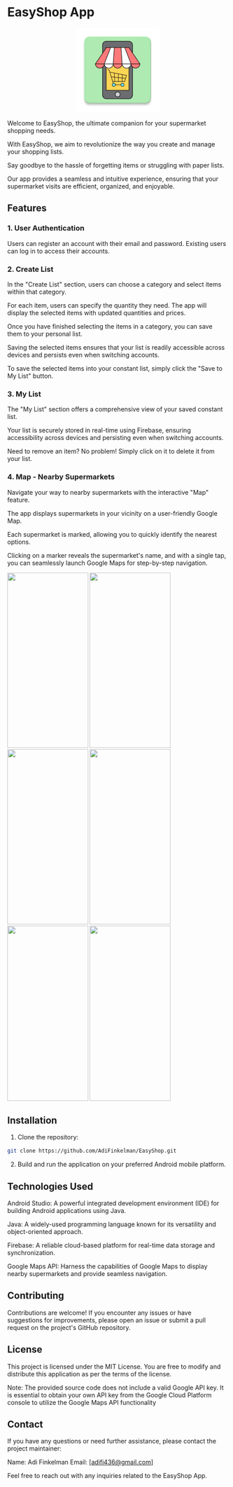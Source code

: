 # EasyShop App

<p align="center">
  <img src="./app/src/main/res/mipmap-xxxhdpi/ic_launcher.png">
</p>
Welcome to EasyShop, the ultimate companion for your supermarket shopping needs.

With EasyShop, we aim to revolutionize the way you create and manage your shopping lists.

Say goodbye to the hassle of forgetting items or struggling with paper lists.

Our app provides a seamless and intuitive experience, ensuring that your supermarket visits are efficient, organized, and enjoyable.

## Features
### 1. User Authentication
Users can register an account with their email and password. Existing users can log in to access their accounts.
### 2. Create List
In the "Create List" section, users can choose a category and select items within that category. 

For each item, users can specify the quantity they need. The app will display the selected items with updated quantities and prices.

Once you have finished selecting the items in a category, you can save them to your personal list.

Saving the selected items ensures that your list is readily accessible across devices and persists even when switching accounts.

To save the selected items into your constant list, simply click the "Save to My List" button. 
### 3. My List
The "My List" section offers a comprehensive view of your saved constant list. 

Your list is securely stored in real-time using Firebase, ensuring accessibility across devices and persisting even when switching accounts. 

Need to remove an item? No problem! Simply click on it to delete it from your list.
### 4. Map - Nearby Supermarkets
Navigate your way to nearby supermarkets with the interactive "Map" feature.

The app displays supermarkets in your vicinity on a user-friendly Google Map. 

Each supermarket is marked, allowing you to quickly identify the nearest options. 

Clicking on a marker reveals the supermarket's name, and with a single tap, you can seamlessly launch Google Maps for step-by-step navigation.


<img src=https://github.com/AdiFinkelman/EasyShop/assets/126038641/cf62c9fa-5517-4964-bdd2-725322afa30c width="184.5" height="400">
<img src= https://github.com/AdiFinkelman/EasyShop/assets/126038641/4d9f68cd-022f-49f2-b039-a3efc47e2dca width="184.5" height="400">
<img src=https://github.com/AdiFinkelman/EasyShop/assets/126038641/ab93d706-4bb9-4672-beff-de4d6ec19db8 width="184.5" height="400">
<img src=https://github.com/AdiFinkelman/EasyShop/assets/126038641/0f7b8631-25bf-46b7-82c7-aba82e325e94 width="184.5" height="400">
<img src= https://github.com/AdiFinkelman/EasyShop/assets/126038641/0fe55617-6e6f-4ea3-bea9-9e0f72d152b2 width="184.5" height="400">
<img src= https://github.com/AdiFinkelman/EasyShop/assets/126038641/411e1419-f13d-4eeb-bfe0-bda133f85c32 width="184.5" height="400">


## Installation
1. Clone the repository:
```bash
git clone https://github.com/AdiFinkelman/EasyShop.git
```

2. Build and run the application on your preferred Android mobile platform.

## Technologies Used
Android Studio: A powerful integrated development environment (IDE) for building Android applications using Java.

Java: A widely-used programming language known for its versatility and object-oriented approach.

Firebase: A reliable cloud-based platform for real-time data storage and synchronization.

Google Maps API: Harness the capabilities of Google Maps to display nearby supermarkets and provide seamless navigation.

## Contributing
Contributions are welcome! If you encounter any issues or have suggestions for improvements, please open an issue or submit a pull request on the project's GitHub repository.

## License
This project is licensed under the MIT License. You are free to modify and distribute this application as per the terms of the license.

Note: The provided source code does not include a valid Google API key. It is essential to obtain your own API key from the Google Cloud Platform console to utilize the Google Maps API functionality

## Contact
If you have any questions or need further assistance, please contact the project maintainer:

Name: Adi Finkelman
Email: [adifi436@gmail.com]

Feel free to reach out with any inquiries related to the EasyShop App.
